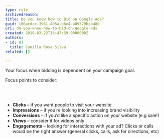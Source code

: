 ```yaml
---
type: rule
archivedreason: 
title: Do you know how to Bid on Google Ads?
guid: 106acdce-3961-405a-b6e4-a09579bea48d
uri: do-you-know-how-to-bid-on-google-ads
created: 2019-03-22T18:47:59.0000000Z
authors:
- id: 83
  title: Camilla Rosa Silva
related: []

---
```



<p>Your focus when bidding is dependent on your campaign goal.</p>
<p>​​​​Focus points to consider&#58;<br></p>
<br><excerpt class='endintro'></excerpt><br>
<ul><li><b>Clicks</b><b></b> – if you want people to visit your website</li><li><b>Impressions</b> – if you’re looking into increasing brand visibility</li><li><b>Conversions</b> – if you’d like a specific action on your website (e.g sale!)</li><li><b>Views</b> – consider it for videos only</li><li><b>Engagements</b> – looking for interactions with your ad? Clicks or calls would be the right answer (general clicks, calls, ask for directions, etc)​​</li></ul>


